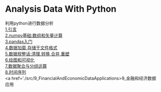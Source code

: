 # Analysis Data With Python
利用python进行数据分析\
<a href='./src/1_Introduction/'>1.引言</a>\
<a href='./src/2_numpy/'>2.numpy基础:数组和矢量计算</a>\
<a href='./src/3_pandas/'>3.pandas入门</a>\
<a href='./src/4_loadData/'>4.数据加载,存储于文件格式</a>\
<a href='./src/5_dataNormalization/'>5.数据规整话:清理,转换,合并,重塑</a>\
<a href='./src/6_drawingAndVisualization/'>6.绘图和可视化</a>\
<a href='./src/7_DataAggregationAndGroupingOperation'>7.数据聚合与分组运算</a>\
<a href='./src/8_timeSeries'>8.时间序列</a>\
<a href='./src/9_FinancialAndEconomicDataApplications>9_金融和经济数据应用</a>